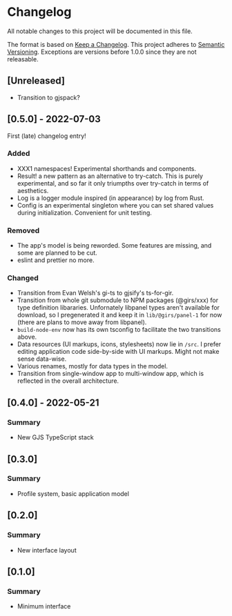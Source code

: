 # Changelog

All notable changes to this project will be documented in this file.

The format is based on [Keep a Changelog](https://keepachangelog.com/en/1.0.0/). This project adheres to [Semantic Versioning](https://semver.org/spec/v2.0.0.html). Exceptions are versions before 1.0.0 since they are not releasable.

## [Unreleased]

- Transition to gjspack?

## [0.5.0] - 2022-07-03

First (late) changelog entry!

### Added

- XXX1 namespaces! Experimental shorthands and components.
- Result! a new pattern as an alternative to try-catch. This is purely experimental, and so far it only triumpths over try-catch in terms of aesthetics.
- Log is a logger module inspired (in appearance) by log from Rust.
- Config is an experimental singleton where you can set shared values during initialization. Convenient for unit testing.

### Removed

- The app's model is being reworded. Some features are missing, and some are planned to be cut.
- eslint and prettier no more.

### Changed

- Transition from Evan Welsh's gi-ts to gjsify's ts-for-gir.
- Transition from whole git submodule to NPM packages (@girs/xxx) for type definition libararies. Unfornately libpanel types aren't available for download, so I pregenerated it and keep it in `lib/@girs/panel-1` for now (there are plans to move away from libpanel).
- `build-node-env` now has its own tsconfig to facilitate the two transitions above.
- Data resources (UI markups, icons, stylesheets) now lie in `/src`. I prefer editing application code side-by-side with UI markups. Might not make sense data-wise.
- Various renames, mostly for data types in the model.
- Transition from single-window app to multi-window app, which is reflected in the overall architecture.


## [0.4.0] - 2022-05-21

### Summary

- New GJS TypeScript stack

## [0.3.0]

### Summary

- Profile system, basic application model

## [0.2.0]

### Summary

- New interface layout

## [0.1.0]

### Summary

- Minimum interface
